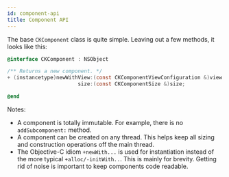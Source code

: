 ```yaml
---
id: component-api
title: Component API
---
```


The base `CKComponent` class is quite simple. Leaving out a few methods, it looks like this:

```objectivec
@interface CKComponent : NSObject

/** Returns a new component. */
+ (instancetype)newWithView:(const CKComponentViewConfiguration &)view
                       size:(const CKComponentSize &)size;

@end
```

Notes:

- A component is totally immutable. For example, there is no `addSubcomponent:` method.
- A component can be created on any thread. This helps keep all sizing and construction operations off the main thread.
- The Objective-C idiom `+newWith...` is used for instantiation instead of the more typical `+alloc/-initWith..`. This is mainly for brevity. Getting rid of noise is important to keep components code readable.
